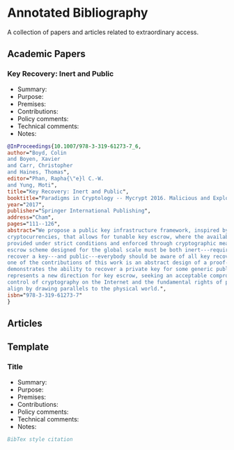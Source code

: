 
# Annotated Bibliography

A collection of papers and articles related to extraordinary access.

<!-- How to organize? By medium? By focus? -->

## Academic Papers

### Key Recovery: Inert and Public

- Summary:
- Purpose:
- Premises:
- Contributions:
- Policy comments:
- Technical comments:
- Notes:

```bib
@InProceedings{10.1007/978-3-319-61273-7_6,
author="Boyd, Colin
and Boyen, Xavier
and Carr, Christopher
and Haines, Thomas",
editor="Phan, Rapha{\"e}l C.-W.
and Yung, Moti",
title="Key Recovery: Inert and Public",
booktitle="Paradigms in Cryptology -- Mycrypt 2016. Malicious and Exploratory Cryptology",
year="2017",
publisher="Springer International Publishing",
address="Cham",
pages="111--126",
abstract="We propose a public key infrastructure framework, inspired by modern distributed
cryptocurrencies, that allows for tunable key escrow, where the availability of key escrow is only
provided under strict conditions and enforced through cryptographic measures. We argue that any key
escrow scheme designed for the global scale must be both inert---requiring considerable effort to
recover a key---and public---everybody should be aware of all key recovery attempts. To this end,
one of the contributions of this work is an abstract design of a proof-of-work scheme that
demonstrates the ability to recover a private key for some generic public key scheme. Our framework
represents a new direction for key escrow, seeking an acceptable compromise between the demands for
control of cryptography on the Internet and the fundamental rights of privacy, which we seek to
align by drawing parallels to the physical world.",
isbn="978-3-319-61273-7"
}
```

## Articles

## Template

### Title

- Summary:
- Purpose:
- Premises:
- Contributions:
- Policy comments:
- Technical comments:
- Notes:

```bib
BibTex style citation
```

